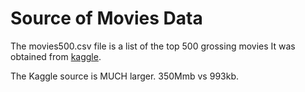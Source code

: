 # Source of Movies Data
The movies500.csv file is a list of the top 500 grossing movies It was obtained from [kaggle](...).

The Kaggle source is MUCH larger. 350Mmb vs 993kb.